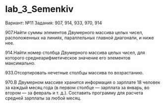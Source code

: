 # lab_3_Semenkiv
Вариант: №11
Задания: 907, 914, 933, 970, 914

907.Найти суммы элементов Двумерного массива целых чисел, расположенных на линиях, параллельных главной диагонали, и ниже нее.

914.Найти номер столбца Двумерного массива целых чисел, для которого среднеарифметическое значение его элементов максимально.

933.Отсортировать нечетные столбцы массива по возрастанию.

970.В Двумерном массиве хранится информация о зарплате 18 человек за каждый месяц года (в первом столбце — зарплата за январь, во втором — за февраль и т. д.). Составить программу для расчета средней зарплаты за любой месяц.

